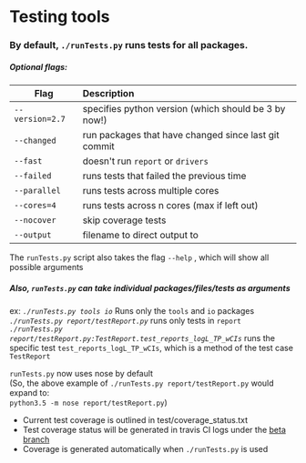 # Testing tools

### By default, `./runTests.py` runs tests for all packages.


##### Optional flags:

| Flag            | Description                                          |
|-----------------|:-----------------------------------------------------|
| `--version=2.7` | specifies python version (which should be 3 by now!) |
| `--changed`     | run packages that have changed since last git commit |
| `--fast`        | doesn't run `report` or `drivers`                    |
| `--failed`      | runs tests that failed the previous time             |
| `--parallel`    | runs tests across multiple cores                     |
| `--cores=4`     | runs tests across n cores (max if left out)          |
| `--nocover`     | skip coverage tests                                  |
| `--output`      | filename to direct output to                         |

The `runTests.py` script also takes the flag `--help` , which will show all possible arguments

##### Also, `runTests.py` can take individual packages/files/tests as arguments
ex:  *`./runTests.py tools io`* Runs only the `tools` and `io` packages   
*`./runTests.py report/testReport.py`* runs only tests in `report`  
*`./runTests.py report/testReport.py:TestReport.test_reports_logL_TP_wCIs`* runs the specific test `test_reports_logL_TP_wCIs`, which is a method of the test case `TestReport`

`runTests.py` now uses nose by default  
(So, the above example of `./runTests.py report/testReport.py` would expand to:  
`python3.5 -m nose report/testReport.py`)  


 - Current test coverage is outlined in test/coverage_status.txt
 - Test coverage status will be generated in travis CI logs under the [beta branch](https://travis-ci.org/pyGSTio/pyGSTi/branches)
 - Coverage is generated automatically when `./runTests.py` is used

  
